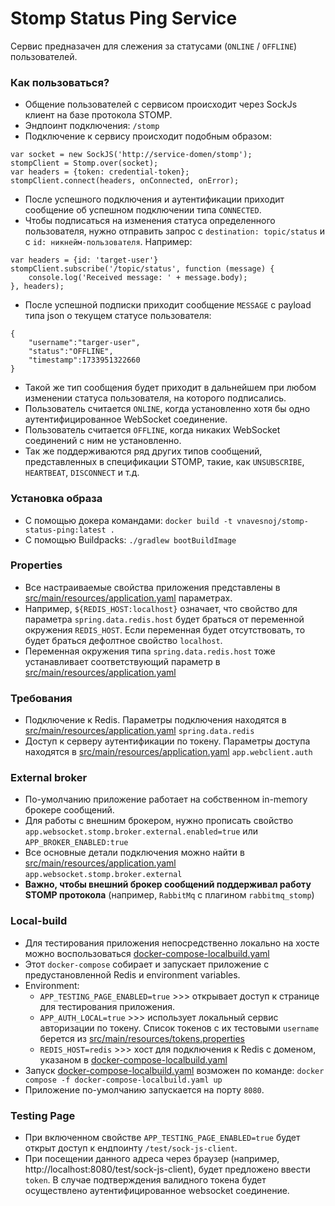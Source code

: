 # Stomp Status Ping Service
Сервис предназачен для слежения за статусами (`ONLINE` / `OFFLINE`) 
пользователей.

### Как пользоваться?
* Общение пользователей с сервисом происходит через SockJs 
клиент на базе протокола STOMP.
* Эндпоинт подключения: `/stomp`
* Подключение к сервису происходит подобным образом:
```
var socket = new SockJS('http://service-domen/stomp');
stompClient = Stomp.over(socket);
var headers = {token: credential-token};
stompClient.connect(headers, onConnected, onError);
```
* После успешного подключения и аутентификации приходит 
сообщение об успешном подключении типа `CONNECTED`.
* Чтобы подписаться на изменения статуса определенного 
пользователя, нужно отправить запрос с `destination: topic/status`
и с `id: никнейм-пользователя`. Например:
```
var headers = {id: 'target-user'}
stompClient.subscribe('/topic/status', function (message) {
    console.log('Received message: ' + message.body);
}, headers);
```
* После успешной подписки приходит сообщение `MESSAGE` с
payload типа json о текущем статусе пользователя:
```
{
    "username":"targer-user",
    "status":"OFFLINE",
    "timestamp":1733951322660
}
```
* Такой же тип сообщения будет приходит в дальнейшем при любом
изменении статуса пользователя, на которого подписались.
* Пользователь считается `ONLINE`, когда установленно хотя бы одно 
аутентифицированное WebSocket соединение.
* Пользователь считается `OFFLINE`, когда никаких WebSocket 
соединений с ним не установленно.
* Так же поддерживаются ряд других типов сообщений, представленных
в спецификации STOMP, такие, как `UNSUBSCRIBE`, `HEARTBEAT`, `DISCONNECT`
и т.д.

### Установка образа

* С помощью докера командами:
`docker build -t vnavesnoj/stomp-status-ping:latest .`
* С помощью Buildpacks: `./gradlew bootBuildImage`

### Properties
* Все настраиваемые свойства приложения представлены в [src/main/resources/application.yaml](src/main/resources/application.yaml) параметрах.
* Например, `${REDIS_HOST:localhost}` означает, что свойство для параметра `spring.data.redis.host` будет браться
от переменной окружения `REDIS_HOST`. Если переменная будет отсутствовать,
то будет браться дефолтное свойство `localhost`.
* Переменная окружения типа `spring.data.redis.host` тоже
устанавливает соответствующий параметр в [src/main/resources/application.yaml](src/main/resources/application.yaml)

### Требования
* Подключение к Redis. Параметры подключения находятся в [src/main/resources/application.yaml](src/main/resources/application.yaml)
`spring.data.redis`
* Доступ к серверу аутентификации по токену. Параметры доступа находятся в [src/main/resources/application.yaml](src/main/resources/application.yaml) 
`app.webclient.auth`

### External broker
* По-умолчанию приложение работает на собственном in-memory брокере сообщений.
* Для работы с внешним брокером, нужно прописать свойство `app.websocket.stomp.broker.external.enabled=true` или `APP_BROKER_ENABLED:true`
* Все основные детали подключения можно найти в [src/main/resources/application.yaml](src/main/resources/application.yaml) 
`app.websocket.stomp.broker.external`
* **Важно, чтобы внешний брокер сообщений поддерживал работу STOMP протокола** 
(например, `RabbitMq` с плагином `rabbitmq_stomp`)

### Local-build
* Для тестирования приложения непосредственно локально на хосте
можно воспользоваться [docker-compose-localbuild.yaml](./docker-compose-localbuild.yaml)
* Этот `docker-compose` собирает и запускает приложение с предустановленной
Redis и environment variables.
* Environment:
  - `APP_TESTING_PAGE_ENABLED=true` >>> открывает доступ к странице для 
тестирования приложения.
  - `APP_AUTH_LOCAL=true` >>> использует локальный сервис авторизации по токену.
Список токенов с их тестовыми `username` берется из 
[src/main/resources/tokens.properties](src/main/resources/tokens.properties)
  - `REDIS_HOST=redis` >>> хост для подключения к Redis с доменом, указаном в
    [docker-compose-localbuild.yaml](./docker-compose-localbuild.yaml)
* Запуск [docker-compose-localbuild.yaml](./docker-compose-localbuild.yaml) возможен по команде:
`docker compose -f docker-compose-localbuild.yaml up`
* Приложение по-умолчанию запускается на порту `8080`.

### Testing Page
* При включенном свойстве `APP_TESTING_PAGE_ENABLED=true` будет
открыт доступ к ендпоинту `/test/sock-js-client`.
* При посещении данного адреса через браузер 
(например, http://localhost:8080/test/sock-js-client),
будет предложено ввести `token`. В случае подтверждения
валидного токена будет осуществлено аутентифицированное websocket
соединение.